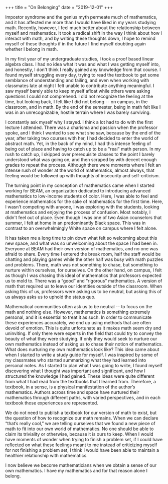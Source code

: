 +++
title = "On Belonging"
date = "2019-12-01"
+++

Impostor syndrome and the genius myth permeate much of mathematics, and it has affected me more than I would have liked in my years studying math. Recently, however, I feel much better about the relationship between myself and mathematics. It took a radical shift in the way I think about how I interact with math, and by writing these thoughts down, I hope to remind myself of these thoughts if in the future I find myself doubting again whether I belong in math.

In my first year of my undergraduate studies, I took a proof based linear algebra class. I had no idea what it was and what I was getting myself into, and honestly, I don't think I really gained any knowledge from that course. I found myself struggling every day, trying to read the textbook to get some semblance of understanding and failing, and even when working with classmates late at night I felt unable to contribute anything meaningful. I saw myself barely able to keep myself afloat while others were asking questions I could not comprehend. I did not recognize the feeling at the time, but looking back, I felt like I did not belong -- on campus, in the classroom, and in math. By the end of the semester, being in math felt like I was in an unrecognizable, hostile terrain where I was barely surviving.

I constantly ask myself why I stayed. I think a lot had to do with the first lecture I attended. There was a charisma and passion when the professor spoke, and I think I wanted to see what she saw, because by the end of the year, after taking two courses with her, I had decided to enter the world of abstract math. Yet, in the back of my mind, I had this intense feeling of being out of place and having to catch up to be a "real" math person. In my rush to catch up, I skipped over prerequisite classes to the point I barely understood what was going on, and then scraped by with decent enough grades to repeat the process. Although there were moments where I felt an intense rush of wonder at the world of mathematics, almost always, that feeling would be followed up with thoughts of insecurity and self-criticism.

The turning point in my conception of mathematics came when I started working for BEAM, an organization dedicated to introducing advanced mathematics to low-income students of color. Here, I was able to feel and experience mathematics for the sake of mathematics for the first time. Here, I wasn't competing with anyone, I was exploring with the students, looking at mathematics and enjoying the process of confusion. Most notably, I didn't feel out of place. Even though I was one of two Asian counselors that summer, I felt at home in an predominantly Black space. This was in contrast to an overwhelmingly White space on campus where I felt alone.

It has taken me a long time to pin down what felt so welcoming about this new space, and what was so unwelcoming about the space I had been in. Everyone at BEAM had their own version of mathematics, and no one was afraid to share. Every time I entered the break room, half the staff would be chatting and playing games while the other half was busy with math puzzles and problems. There, math was not something to chase, but something to nurture within ourselves, for ourselves. On the other hand, on campus, I felt as though I was chasing this ideal of mathematics that professors expected us to mold to. There was a “good” and “rigorous” mathematics. A version of math that required us to leave our identities outside of the classroom. When asking this of us, professors were asking us to be neutral, but asking this of us always asks us to uphold the status quo.

Mathematical communities often ask us to be neutral -- to focus on the math and nothing else. However, mathematics is something extremely personal, and it is essential to treat it as such. In order to communicate these experiences accurately, we end up using methods that are often devoid of emotion. This is quite unfortunate as it makes math seem dry and uninviting. If only there were experts in the field that could try to convey the beauty of what they were studying. If only they would seek to nurture our own mathematics instead of asking us to chase their notion of mathematics.
What does nurturing my own mathematics look like? This idea came about when I started to write a study guide for myself. I was inspired by some of my classmates who started summarizing what they had learned into personal notes. As I started to plan what I was going to write, I found myself discovering what I thought was important and significant, and how I structured the knowledge I had gained. These ideas were quite different from what I had read from the textbooks that I learned from. Therefore, a textbook, in a sense, is a physical manifestation of the author’s mathematics. Authors across time and space have nurtured their mathematics through different paths, with varied perspectives, and in each textbook those experiences are represented.

We do not need to publish a textbook for our version of math to exist, but the question of how to recognize our math remains. When we can declare “that’s really cool,” we are telling ourselves that we found a new piece of math to fit into our own world of mathematics. No one should be able to claim its triviality or otherwise, because it is ours to keep. When I would have moments of wonder when trying to finish a problem set, if I could have reflected on what these feelings meant to me instead of criticizing myself for not finishing a problem set, I think I would have been able to maintain a healthier relationship with mathematics.

I now believe we become mathematicians when we obtain a sense of our own mathematics. I have my mathematics and for that reason alone I belong.
